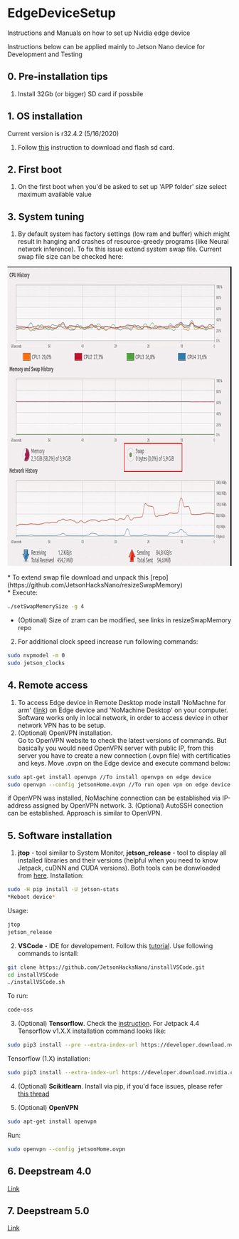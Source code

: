 # EdgeDeviceSetup
Instructions and Manuals on how to set up Nvidia edge device<br>

Instructions below can be applied mainly to Jetson Nano device for Development and Testing<br>

## 0. Pre-installation tips

1. Install 32Gb (or bigger) SD card if possbile

## 1. OS installation
Current version is r32.4.2 (5/16/2020)

1. Follow [this](https://developer.nvidia.com/embedded/learn/get-started-jetson-nano-devkit#write) instruction to download and flash sd card.

## 2. First boot

1. On the first boot when you'd be asked to set up 'APP folder' size select maximum available value

## 3. System tuning

1. By default system has factory settings (low ram and buffer) which might result in hanging and crashes of resource-greedy programs (like Neural network inference). To fix this issue extend system swap file. Current swap file size can be checked here:
<p align="center">
  <img src="images/01_swapSize.png" height="672" width="947" title="swap size"/>
</p>
* To extend swap file download and unpack this [repo](https://github.com/JetsonHacksNano/resizeSwapMemory) <br>
* Execute:

```sh
./setSwapMemorySize -g 4
```

* (Optional) Size of zram can be modified, see links in resizeSwapMemory repo<br>

2. For additional clock speed increase run following commands:

```sh
sudo nvpmodel -m 0
sudo jetson_clocks
```

## 4. Remote access

1. To access Edge device in Remote Desktop mode install 'NoMachne for arm' ([link](https://www.nomachine.com/download/linux&id=30&s=ARM)) on Edge device and 'NoMachine Desktop' on your computer. Software works only in local network, in order to access device in other network VPN has to be setup.
2. (Optional) OpenVPN installation.<br>
Go to OpenVPN website to check the latest versions of commands. But basically you would need OpenVPN server with public IP, from this server you have to create a new connection (.ovpn file) with certificaties and keys. Move .ovpn on the Edge device and execute command below:

```sh
sudo apt-get install openvpn //To install openvpn on edge device
sudo openvpn --config jetsonHome.ovpn //To run open vpn on edge device
```

if OpenVPN was installed, NoMachine connection can be established via IP-address assigned by OpenVPN network.
3. (Optional) AutoSSH conection can be established. Approach is similar to OpenVPN.

## 5. Software installation

1. **jtop** - tool similar to System Monitor, **jetson_release** - tool to display all installed libraries and their versions (helpful when you need to know Jetpack, cuDNN and CUDA versions). Both tools can be donwloaded from [here](https://github.com/rbonghi/jetson_stats). Installation:

```sh
sudo -H pip install -U jetson-stats
*Reboot device*
```

Usage:

```sh
jtop
jetson_release
```

2. **VSCode** - IDE for developement. Follow this [tutorial](https://www.jetsonhacks.com/2019/10/01/jetson-nano-visual-studio-code-python/). Use following commands to isntall:

```sh
git clone https://github.com/JetsonHacksNano/installVSCode.git
cd installVSCode
./installVSCode.sh
```

To run:

```sh
code-oss
```

3. (Optional) **Tensorflow**. Check the [instruction](https://docs.nvidia.com/deeplearning/frameworks/install-tf-jetson-platform/index.html). For Jetpack 4.4 Tensorflow v1.X.X installation command looks like:

```sh
sudo pip3 install --pre --extra-index-url https://developer.download.nvidia.com/compute/redist/jp/v44 ‘tensorflow<2’
```

Tensorflow (1.X) installation:

```sh
sudo pip3 install --extra-index-url https://developer.download.nvidia.com/compute/redist/jp/v44 tensorflow-gpu==1.15.2+nv20.4
```

4. (Optional) **Scikitlearn**. Install via pip, if you'd face issues, please refer [this thread](https://stackoverflow.com/questions/60448903/cannot-install-scikit-learn-on-jetson-nano)

5. (Optional) **OpenVPN**

```sh
sudo apt-get install openvpn
```

Run:

```sh
sudo openvpn --config jetsonHome.ovpn
```


## 6. Deepstream 4.0

[Link](https://github.com/ReconAI/EdgeDeviceSetup/tree/master/deepstream40)

## 7. Deepstream 5.0

[Link](https://github.com/ReconAI/EdgeDeviceSetup/tree/master/deepstream50)